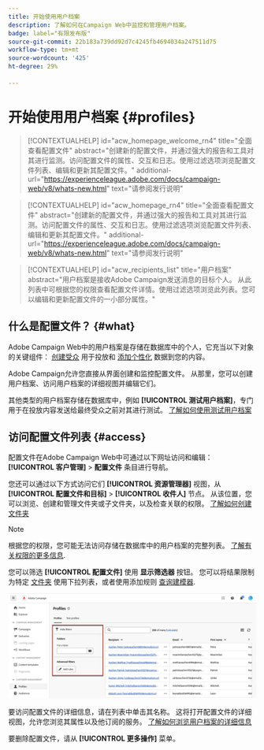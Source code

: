 ```yaml
---
title: 开始使用用户档案
description: 了解如何在Campaign Web中监控和管理用户档案。
badge: label="有限发布版"
source-git-commit: 22b183a739dd92d7c4245fb4694034a247511d75
workflow-type: tm+mt
source-wordcount: '425'
ht-degree: 29%

---
```


# 开始使用用户档案 {#profiles}

>[!CONTEXTUALHELP]
>id="acw_homepage_welcome_rn4"
>title="全面查看配置文件"
>abstract="创建新的配置文件，并通过强大的报告和工具对其进行监测。访问配置文件的属性、交互和日志。使用过滤选项浏览配置文件列表、编辑和更新其配置文件。"
>additional-url="https://experienceleague.adobe.com/docs/campaign-web/v8/whats-new.html" text="请参阅发行说明"

<!--TO REMOVE BELOW-->
>[!CONTEXTUALHELP]
>id="acw_homepage_rn4"
>title="全面查看配置文件"
>abstract="创建新的配置文件，并通过强大的报告和工具对其进行监测。访问配置文件的属性、交互和日志。使用过滤选项浏览配置文件列表、编辑和更新其配置文件。"
>additional-url="https://experienceleague.adobe.com/docs/campaign-web/v8/whats-new.html" text="请参阅发行说明"

<!--TO REMOVE ABOVE-->

>[!CONTEXTUALHELP]
>id="acw_recipients_list"
>title="用户档案"
>abstract="用户档案是接收Adobe Campaign发送消息的目标个人。 从此列表中可根据您的权限查看配置文件详情。使用过滤选项浏览此列表。您可以编辑和更新配置文件的一小部分属性。"

## 什么是配置文件？ {#what}

Adobe Campaign Web中的用户档案是存储在数据库中的个人，它充当以下对象的关键组件： [创建受众](create-audience.md) 用于投放和 [添加个性化](../personalization/personalize.md) 数据到您的内容。

Adobe Campaign允许您直接从界面创建和监控配置文件。 从那里，您可以创建用户档案、访问用户档案的详细视图并编辑它们。

其他类型的用户档案存储在数据库中，例如 **[!UICONTROL 测试用户档案]**，专门用于在投放内容发送给最终受众之前对其进行测试。 [了解如何使用测试用户档案](test-profiles.md)

## 访问配置文件列表 {#access}

配置文件在Adobe Campaign Web中可通过以下网址访问和编辑： **[!UICONTROL 客户管理]** > **配置文件** 条目进行导航。

您还可以通过以下方式访问它们 **[!UICONTROL 资源管理器]** 视图，从 **[!UICONTROL 配置文件和目标]** > **[!UICONTROL 收件人]** 节点。 从该位置，您可以浏览、创建和管理文件夹或子文件夹，以及检查关联的权限。 [了解如何创建文件夹](../get-started/permissions.md#folders)

>[!NOTE]
>
>根据您的权限，您可能无法访问存储在数据库中的用户档案的完整列表。 [了解有关权限的更多信息](../get-started/permissions.md).

您可以筛选 **[!UICONTROL 配置文件]** 使用 **显示筛选器** 按钮。 您可以将结果限制为特定 [文件夹](../get-started/permissions.md#folders) 使用下拉列表，或者使用添加规则 [查询建模器](../query/query-modeler-overview.md).

![](assets/profiles-list-filters.png)

要访问配置文件的详细信息，请在列表中单击其名称。 这将打开配置文件的详细视图，允许您浏览其属性以及他订阅的服务。 [了解如何浏览用户档案的详细信息](create-profile.md)

要删除配置文件，请从 **[!UICONTROL 更多操作]** 菜单。
